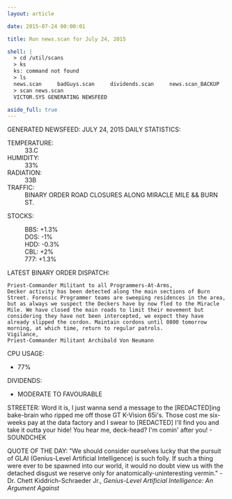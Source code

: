 ```yaml
---
layout: article

date: 2015-07-24 00:00:01

title: Run news.scan for July 24, 2015

shell: |
  > cd /util/scans
  > ks
  ks: command not found
  > ls
  news.scan     badGuys.scan     dividends.scan     news.scan_BACKUP
  > scan news.scan
  VICTOR.SYS GENERATING NEWSFEED

aside_full: true
---
```


GENERATED NEWSFEED: JULY 24, 2015
DAILY STATISTICS:
<dl>
  <dt>TEMPERATURE:</dt>
  <dd>33.C</dd>
  <dt>HUMIDITY:</dt>
  <dd>33%</dd>
  <dt>RADIATION:</dt>
  <dd>33B <RADIATION WARNING: LEVEL 0></dd>
  <dt>TRAFFIC:</dt>
  <dd>BINARY ORDER ROAD CLOSURES ALONG MIRACLE MILE && BURN ST.</dd>
</dl>

STOCKS:
<dl>
  <dd>BBS: +1.3%</dd>
  <dd>DOS: -1%</dd>
  <dd>HDD: -0.3%</dd>
  <dd>CBL: +2%</dd>
  <dd>777: +1.3%</dd>
</dl>

LATEST BINARY ORDER DISPATCH:

    Priest-Commander Militant to all Programmers-At-Arms,
    Decker activity has been detected along the main sections of Burn Street. Forensic Programmer teams are sweeping residences in the area, but as always we suspect the Deckers have by now fled to the Miracle Mile. We have closed the main roads to limit their movement but considering they have not been intercepted, we expect they have already slipped the cordon. Maintain cordons until 0800 tomorrow morning, at which time, return to regular patrols.
    Vigilance,
    Priest-Commander Militant Archibald Von Neumann

CPU USAGE:
  - 77%

DIVIDENDS:
  - MODERATE TO FAVOURABLE

STREETER:
    Word it is, I just wanna send a message to the [REDACTED]ing bake-brain who ripped me off those GT K-Vision 65i's.
  Those cost me six-weeks pay at the data factory and I swear to [REDACTED] I'll find you and take it outta your hide!
  You hear me, deck-head? I'm comin' after you!
    - SOUNDCHEK

QUOTE OF THE DAY:
    "We should consider ourselves lucky that the pursuit of GLAI (Genius-Level Artificial Intelligence) is such folly.
  If such a thing were ever to be spawned into our world, it would no doubt view us with the detached disgust we
  reserve only for anatomically-uninteresting vermin."
    - Dr. Chett Kiddrich-Schraeder Jr., _Genius-Level Artificial Intelligence: An Argument Against_

